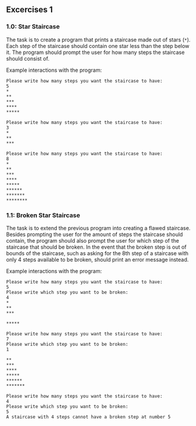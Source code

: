 ## Excercises 1

### 1.0: Star Staircase

The task is to create a program that prints a staircase made out of stars (`*`). Each step of the staircase should contain one star less than the step below it. The program should prompt the user for how many steps the staircase should consist of.

Example interactions with the program:
```
Please write how many steps you want the staircase to have:
5
*
**
***
****
*****
```
```
Please write how many steps you want the staircase to have:
3
*
**
***
```
```
Please write how many steps you want the staircase to have:
8
*
**
***
****
*****
******
*******
********
```

### 1.1: Broken Star Staircase

The task is to extend the previous program into creating a flawed staircase. Besides prompting the user for the amount of steps the staircase should contain, the program should also prompt the user for which step of the staircase that should be broken. In the event that the broken step is out of bounds of the staircase, such as asking for the 8th step of a staircase with only 4 steps available to be broken, should print an error message instead.

Example interactions with the program:
```
Please write how many steps you want the staircase to have:
5
Please write which step you want to be broken:
4
*
**
***

*****
```
```
Please write how many steps you want the staircase to have:
7
Please write which step you want to be broken:
1

**
***
****
*****
******
*******
```
```
Please write how many steps you want the staircase to have:
4
Please write which step you want to be broken:
5
A staircase with 4 steps cannot have a broken step at number 5
```
